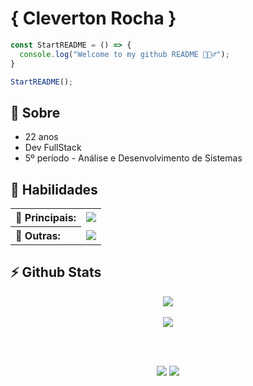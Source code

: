 <h1>
  { Cleverton Rocha }
</h1>

```javascript
const StartREADME = () => {
  console.log("Welcome to my github README 🙋🏻‍♂️");
}

StartREADME();
```

<h2>🚀 Sobre</h2>
<ul>
  <li>22 anos</li>
  <li>Dev FullStack</li>
  <li>5º período - Análise e Desenvolvimento de Sistemas</li>
</ul>

<h2>📌 Habilidades</h2>
<table>
  <tr>
    <th align="left">👑 Principais: </th>
    <td><img src="https://skillicons.dev/icons?i=javascript,typescript,java,spring,docker,tailwind,prisma,nest,nodejs,react,nextjs,html,css,sass,bootstrap,mysql,postgres,mongo,git" /></td>
  </tr>
  <tr>
    <th align="left">🤖 Outras: </th>
    <td><img src="https://skillicons.dev/icons?i=python,rust" /></td>
  </tr>    
</table>

<h2>⚡️ Github Stats</h2>
<p align="center">
  <a href="https://github.com/Cleverton-Rocha" align="center">
    <img  src="https://github-readme-stats.vercel.app/api?username=Cleverton-Rocha&include_all_commits=true&count_private=true&show_icons=true&icon_color=38761d&theme=github_dark&bg_color=13171c&border_color=37383b&title_color=FFF" /> 
  </a>
  <br />
  <br />
  <a href="https://github.com/Cleverton-Rocha" align="center">
    <img  src="https://github-readme-stats.vercel.app/api/top-langs/?username=Cleverton-Rocha&layout=compact&theme=github_dark&bg_color=13171c&border_color=37383b&langs_count=6&title_color=FFF"/>
  </a>
</p>

<br />
<br />
<p align="center">
  <a href="https://www.linkedin.com/in/saulo-felipe-083657232/"><img src="https://img.shields.io/badge/LinkedIn-0077B5?style=for-the-badge&logo=linkedin&logoColor=white" /></a>
  <a href="mailto:cl.rch09@icloud.com?subject=Digite sobre o assunto :D"><img src="https://img.shields.io/badge/iCloud-3693F3?style=for-the-badge&logo=iCloud&logoColor=white" /></a>
</p>
